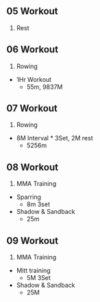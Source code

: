 ## 05 Workout
1. Rest
## 06 Workout
1. Rowing
  * 1Hr Workout
    - 55m, 9837M
## 07 Workout
1. Rowing
  * 8M Interval * 3Set, 2M rest
    - 5256m
## 08 Workout
1. MMA Training
  * Sparring
    - 8m 3set
  * Shadow & Sandback
    - 25m
## 09 Workout
1. MMA Training
  * Mitt training
    - 5M 3Set
  * Shadow & Sandback
    - 25M
